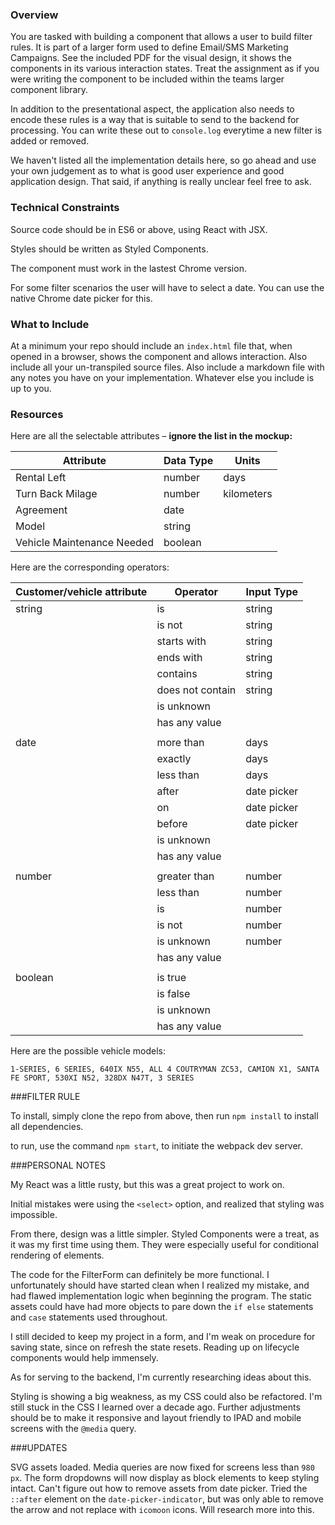 ### Overview

You are tasked with building a component that allows a user to build filter
rules. It is part of a larger form used to define Email/SMS Marketing
Campaigns. See the included PDF for the visual design, it shows the components
in its various interaction states. Treat the assignment as if you were writing
the component to  be included within the teams larger component library.

In addition to the presentational aspect, the application also needs to encode
these rules is a way that is suitable to send to the backend for processing.
You can write these out to `console.log` everytime a new filter is
added or removed.

We haven't listed all the implementation details here, so go ahead and use your
own judgement as to what is good user experience and good application design.
That said, if anything is really unclear feel free to ask.


### Technical Constraints

Source code should be in ES6 or above, using React with JSX.

Styles should be written as Styled Components.

The component must work in the lastest Chrome version.

For some filter scenarios the user will have to select a date. You can use the native Chrome date picker for this.


### What to Include

At a minimum your repo should include an `index.html` file that, when opened in
a browser, shows the component and allows interaction. Also include all your
un-transpiled source files. Also include a markdown file with any notes you have on your implementation. Whatever else you include is up to you.


### Resources

Here are all the selectable attributes – __ignore the list in the mockup:__

| Attribute                  | Data Type |  Units     |
|----------------------------|-----------|------------|
| Rental Left                | number    | days       |
| Turn Back Milage           | number    | kilometers |
| Agreement                  | date      |            |
| Model                      | string    |            |
| Vehicle Maintenance Needed | boolean   |            ||


Here are the corresponding operators:

| Customer/vehicle attribute | Operator         | Input Type  |
|----------------------------|------------------|-------------|
| string                     | is               | string      |
|                            | is not           | string      |
|                            | starts with      | string      |
|                            | ends with        | string      |
|                            | contains         | string      |
|                            | does not contain | string      |
|                            | is unknown       |             |
|                            | has any value    |             |
|                            |                  |             |
| date                       | more than        | days        |
|                            | exactly          | days        |
|                            | less than        | days        |
|                            | after            | date picker |
|                            | on               | date picker |
|                            | before           | date picker |
|                            | is unknown       |             |
|                            | has any value    |             |
|                            |                  |             |
| number                     | greater than     | number      |
|                            | less than        | number      |
|                            | is               | number      |
|                            | is not           | number      |
|                            | is unknown       | number      |
|                            | has any value    |             |
|                            |                  |             |
| boolean                    | is true          |             |
|                            | is false         |             |
|                            | is unknown       |             |
|                            | has any value    |             ||


Here are the possible vehicle models:

`1-SERIES, 6 SERIES, 640IX N55, ALL 4 COUTRYMAN ZC53, CAMION X1, SANTA FE SPORT,
530XI N52, 328DX N47T, 3 SERIES`


###FILTER RULE

To install, simply clone the repo from above, then run `npm install` to install all dependencies.

to run, use the command `npm start`, to initiate the webpack dev server.


###PERSONAL NOTES

My React was a little rusty, but this was a great project to work on.

Initial mistakes were using the `<select>` option, and realized that styling was impossible.

From there, design was a little simpler. Styled Components were a treat, as it was my first time using them. They were especially useful for conditional rendering of elements.

The code for the FilterForm can definitely be more functional. I unfortunately should have started clean when I realized my mistake, and had flawed implementation logic when beginning the program. The static assets could have had more objects to pare down the `if else` statements and `case` statements used throughout.

I still decided to keep my project in a form, and I'm weak on procedure for saving state, since on refresh the state resets. Reading up on lifecycle components would help immensely.

As for serving to the backend, I'm currently researching ideas about this.

Styling is showing a big weakness, as my CSS could also be refactored. I'm still stuck in the CSS I learned over a decade ago. Further adjustments should be to make it responsive and layout friendly to IPAD and mobile screens with the `@media` query. 

###UPDATES

SVG assets loaded. Media queries are now fixed for screens less than `980 px`. The form dropdowns will now display as block elements to keep styling intact.
Can't figure out how to remove assets from date picker. Tried the `::after` element on the `date-picker-indicator`, but was only able to remove the arrow and not replace with `icomoon` icons.
Will research more into this.






